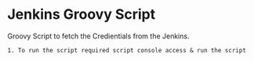 # Jenkins Groovy Script

Groovy Script to fetch the Credientials from the Jenkins.

    1. To run the script required script console access & run the script
